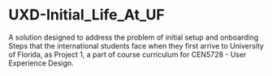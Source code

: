 # UXD-Initial_Life_At_UF

A solution designed to address the problem of initial setup and onboarding Steps that the international students face when they first arrive to University of Florida, as Project 1, a part of course curriculum for CEN5728 - User Experience Design.

